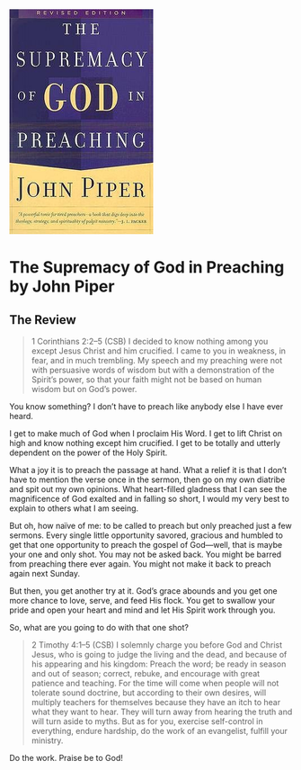 <img class="intro-right" src="../images/preaching-supremacy-of-God-in-preaching-piper.jpg">

# The Supremacy of God in Preaching by John Piper

## The Review

>1 Corinthians 2:2–5 (CSB) I decided to know nothing among you except Jesus Christ and him crucified. I came to you in weakness, in fear, and in much trembling. My speech and my preaching were not with persuasive words of wisdom but with a demonstration of the Spirit’s power, so that your faith might not be based on human wisdom but on God’s power.

You know something? I don’t have to preach like anybody else I have ever heard.

I get to make much of God when I proclaim His Word. I get to lift Christ on high and know nothing except him crucified. I get to be totally and utterly dependent on the power of the Holy Spirit.

What a joy it is to preach the passage at hand. What a relief it is that I don’t have to mention the verse once in the sermon, then go on my own diatribe and spit out my own opinions. What heart-filled gladness that I can see the magnificence of God exalted and in falling so short, I would my very best to explain to others what I am seeing.

But oh, how naïve of me: to be called to preach but only preached just a few sermons. Every single little opportunity savored, gracious and humbled to get that one opportunity to preach the gospel of God—well, that is maybe your one and only shot. You may not be asked back. You might be barred from preaching there ever again. You might not make it back to preach again next Sunday.

But then, you get another try at it. God’s grace abounds and you get one more chance to love, serve, and feed His flock. You get to swallow your pride and open your heart and mind and let His Spirit work through you.

So, what are you going to do with that one shot?

>2 Timothy 4:1–5 (CSB) I solemnly charge you before God and Christ Jesus, who is going to judge the living and the dead, and because of his appearing and his kingdom: Preach the word; be ready in season and out of season; correct, rebuke, and encourage with great patience and teaching. For the time will come when people will not tolerate sound doctrine, but according to their own desires, will multiply teachers for themselves because they have an itch to hear what they want to hear. They will turn away from hearing the truth and will turn aside to myths. But as for you, exercise self-control in everything, endure hardship, do the work of an evangelist, fulfill your ministry.

Do the work. Praise be to God!
